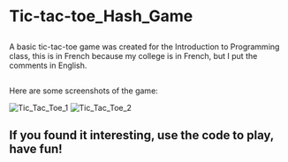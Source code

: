 ##

<h1> Tic-tac-toe_Hash_Game </h1>

##

A basic tic-tac-toe game was created for the Introduction to Programming class, this is in French because my college is in French, but I put the comments in English.

##

Here are some screenshots of the game:

![Tic_Tac_Toe_1](https://user-images.githubusercontent.com/90284053/157307805-21626298-0e82-4142-8558-6b98137b07aa.jpg)
![Tic_Tac_Toe_2](https://user-images.githubusercontent.com/90284053/157307818-3da77d64-0660-443c-bc70-758008972d9a.jpg)

##

<h2> If you found it interesting, use the code to play, have fun! </h2>

##
